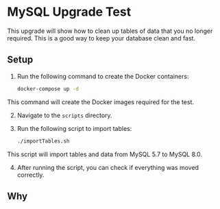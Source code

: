 # MySQL Upgrade Test

This upgrade will show how to clean up tables of data that you no longer required. This is a good way to keep your database clean and fast.

## Setup

1. Run the following command to create the Docker containers:

    ```bash
    docker-compose up -d
    ```

This command will create the Docker images required for the test.

2. Navigate to the `scripts` directory.

3. Run the following script to import tables:

    ```bash
    ./importTables.sh
    ```

This script will import tables and data from MySQL 5.7 to MySQL 8.0.

4. After running the script, you can check if everything was moved correctly.

## Why 